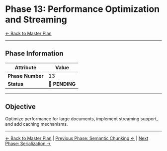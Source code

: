 ﻿# Phase 13: Performance Optimization and Streaming

[← Back to Master Plan](../MasterPlan.md)

---

## Phase Information

| Attribute | Value |
|-----------|-------|
| **Phase Number** | 13 |
| **Status** | 📅 **PENDING** |

---

## Objective

Optimize performance for large documents, implement streaming support, and add caching mechanisms.

---

[← Back to Master Plan](../MasterPlan.md) | [Previous Phase: Semantic Chunking ←](Phase-12.md) | [Next Phase: Serialization →](Phase-14.md)
